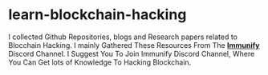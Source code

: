 # learn-blockchain-hacking

I collected Github Repositories, blogs and Research papers related to Blocchain Hacking.
I mainly Gathered These Resources From The **[Immunify](https://immunefi.com)** Discord Channel.
I Suggest You To Join Immunify Discord Channel, Where You Can Get lots of Knowledge To Hacking Blockchain.
